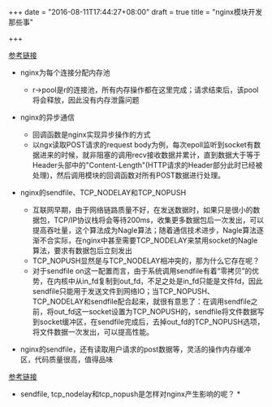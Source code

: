 +++
date = "2016-08-11T17:44:27+08:00"
draft = true
title = "nginx模块开发那些事"

+++

[参考链接](http://yanyiwu.com/work/2014/09/21/nginx-module-development-stuff.html)

* nginx为每个连接分配内存池
	* r->pool是r的连接池，所有内存操作都在这里完成；请求结束后，该pool将会释放，因此没有内存泄露问题

* nginx的异步通信
	* 回调函数是nginx实现异步操作的方式
	* 以ngx读取POST请求的request body为例，每次epoll监听到socket有数据进来的时候，就非阻塞的调用recv接收数据并累计，直到数据大于等于Header头部中的"Content-Length"(HTTP请求的Header部分此时已经被处理)，然后调用模块的回调函数对所有POST数据进行处理。

* nginx的sendfile、TCP_NODELAY和TCP_NOPUSH
	* 互联网早期，由于网络链路质量不好，在发送数据时，如果只是很小的数据包，TCP/IP协议栈将会等待200ms，收集更多数据包后一次发出，可以提高吞吐量，这个算法成为Nagle算法；随着通信技术进步，Nagle算法逐渐不合实际，在nginx中甚至需要TCP_NODELAY来禁用socket的Nagle算法，要求有数据包后立刻发出
	* TCP_NOPUSH显然是与TCP_NODELAY相冲突的，那为什么它存在呢？
	* 对于sendfile on这一配置而言，由于系统调用sendfile有着“零拷贝”的优势，在内核中从in_fd复制到out_fd，不足之处是in_fd只能是文件fd，因此sendfile只能用于发送文件到网络IO；当TCP_NOPUSH、TCP_NODELAY和sendfile配合起来，就很有意思了：在调用sendfile之前，将out_fd这一socket设置为TCP_NOPUSH的，sendfile将文件数据写到socket缓冲区，在sendfile完成后，去掉out_fd的TCP_NOPUSH选项，将文件数据一次发出，可以提高性能。

* nginx的sendfile，还有读取用户请求的post数据等，灵活的操作内存缓冲区，代码质量很高，值得品味


[参考链接](https://t37.net/nginx-optimization-understanding-sendfile-tcp_nodelay-and-tcp_nopush.html)

* sendfile, tcp_nodelay和tcp_nopush是怎样对nginx产生影响的呢？
	* 
